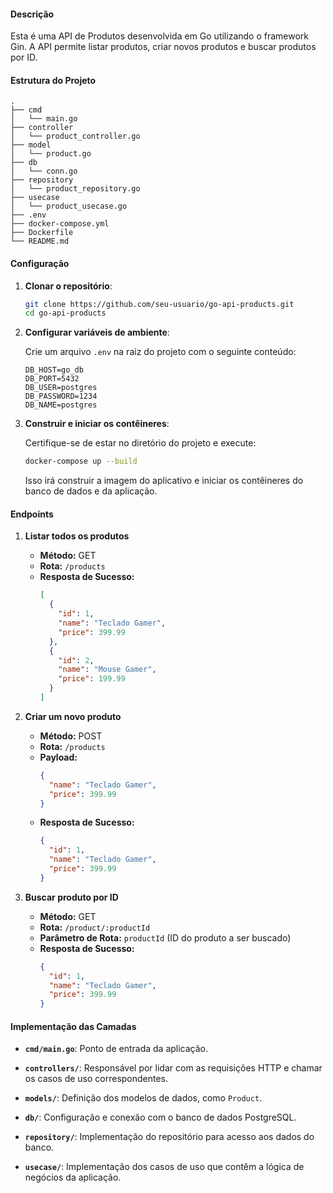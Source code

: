 #### Descrição

Esta é uma API de Produtos desenvolvida em Go utilizando o framework Gin. A API permite listar produtos, criar novos produtos e buscar produtos por ID.

#### Estrutura do Projeto

```
.
├── cmd
│   └── main.go
├── controller
│   └── product_controller.go
├── model
│   └── product.go
├── db
│   └── conn.go
├── repository
│   └── product_repository.go
├── usecase
│   └── product_usecase.go
├── .env
├── docker-compose.yml
├── Dockerfile
└── README.md
```

#### Configuração

1. **Clonar o repositório**:

   ```sh
   git clone https://github.com/seu-usuario/go-api-products.git
   cd go-api-products
   ```

2. **Configurar variáveis de ambiente**:

   Crie um arquivo `.env` na raiz do projeto com o seguinte conteúdo:

   ```env
   DB_HOST=go_db
   DB_PORT=5432
   DB_USER=postgres
   DB_PASSWORD=1234
   DB_NAME=postgres
   ```

3. **Construir e iniciar os contêineres**:

   Certifique-se de estar no diretório do projeto e execute:

   ```sh
   docker-compose up --build
   ```

   Isso irá construir a imagem do aplicativo e iniciar os contêineres do banco de dados e da aplicação.

#### Endpoints

1. **Listar todos os produtos**

   - **Método:** GET
   - **Rota:** `/products`
   - **Resposta de Sucesso:**
     ```json
     [
       {
         "id": 1,
         "name": "Teclado Gamer",
         "price": 399.99
       },
       {
         "id": 2,
         "name": "Mouse Gamer",
         "price": 199.99
       }
     ]
     ```

2. **Criar um novo produto**

   - **Método:** POST
   - **Rota:** `/products`
   - **Payload:**
     ```json
     {
       "name": "Teclado Gamer",
       "price": 399.99
     }
     ```
   - **Resposta de Sucesso:**
     ```json
     {
       "id": 1,
       "name": "Teclado Gamer",
       "price": 399.99
     }
     ```

3. **Buscar produto por ID**

   - **Método:** GET
   - **Rota:** `/product/:productId`
   - **Parâmetro de Rota:** `productId` (ID do produto a ser buscado)
   - **Resposta de Sucesso:**
     ```json
     {
       "id": 1,
       "name": "Teclado Gamer",
       "price": 399.99
     }
     ```

#### Implementação das Camadas

- **`cmd/main.go`**: Ponto de entrada da aplicação.
  
- **`controllers/`**: Responsável por lidar com as requisições HTTP e chamar os casos de uso correspondentes.

- **`models/`**: Definição dos modelos de dados, como `Product`.

- **`db/`**: Configuração e conexão com o banco de dados PostgreSQL.

- **`repository/`**: Implementação do repositório para acesso aos dados do banco.

- **`usecase/`**: Implementação dos casos de uso que contêm a lógica de negócios da aplicação.